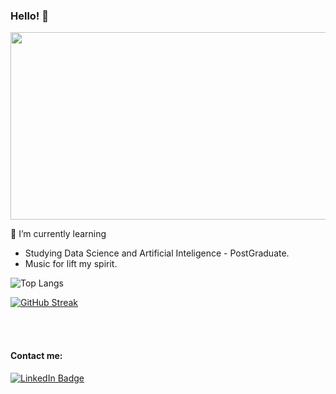 
### Hello! 👋

<div align="center">
  <img src="https://media.giphy.com/media/dWesBcTLavkZuG35MI/giphy.gif" width="600" height="300"/>
</div>

<!--
**carsimoes/carsimoes** is a ✨ _special_ ✨ repository because its `README.md` (this file) appears on your GitHub profile.

Here are some ideas to get you started:

- 🔭 I’m currently working on ...
- 🌱 I’m currently learning ...
- 👯 I’m looking to collaborate on ...
- 🤔 I’m looking for help with ...
- 💬 Ask me about ...
- 📫 How to reach me: ...
- 😄 Pronouns: ...
- ⚡ Fun fact: ...
-->

🌱 I’m currently learning

<!--
![image](https://user-images.githubusercontent.com/4956055/175610964-bdcbd548-e26c-4ac5-8694-c2653070dbd2.png)
-->

   - Studying Data Science and Artificial Inteligence - PostGraduate.
   - Music for lift my spirit.

<!--   GitHub stats graph 
### 📈 GitHub Activity Graph:
![GitHub activity graph](https://activity-graph.herokuapp.com/graph?username=carsimoes&hide_border=true&theme=redical)
-->
![Top Langs](https://github-readme-stats.vercel.app/api/top-langs/?username=carsimoes&layout=compact)

[![GitHub Streak](http://github-readme-streak-stats.herokuapp.com?user=carsimoes&theme=dark&background=000000)](https://git.io/streak-stats)

<div align="center">
  <a href="https://github.com/carsimoes">
  <!--
  <img height="180em" src="https://github-readme-stats.vercel.app/api?username=carsimoes&show_icons=true&theme=gruvbox&include_all_commits=true&count_private=true"/>
  <img height="180em" src="https://github-readme-stats.vercel.app/api/top-langs/?username=carsimoes&layout=compact&langs_count=7&theme=gruvbox"/>
  -->
  </a>
 <br>
 </div>
 

<br>
 
 #### Contact me:

 [![LinkedIn Badge](https://img.shields.io/badge/LinkedIn-Profile-informational?style=flat&logo=linkedin&logoColor=white&color=0D76A8)](https://www.linkedin.com/in/carlosrenatosimoes)

  

